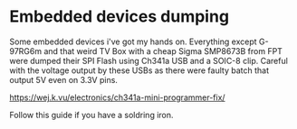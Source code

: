 Embedded devices dumping
========================

Some embedded devices i've got my hands on. Everything except G-97RG6m and that weird TV Box with a cheap Sigma SMP8673B from FPT were dumped their SPI Flash using Ch341a USB and a SOIC-8 clip. Careful with the voltage output by these USBs as there were faulty batch that output 5V even on 3.3V pins.

https://wej.k.vu/electronics/ch341a-mini-programmer-fix/

Follow this guide if you have a soldring iron.

